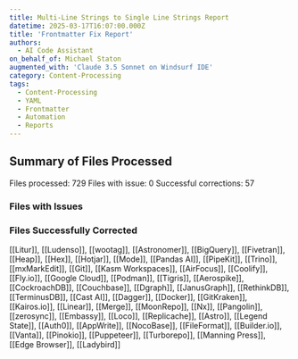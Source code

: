 ```yaml
---
title: Multi-Line Strings to Single Line Strings Report
datetime: 2025-03-17T16:07:00.000Z
title: 'Frontmatter Fix Report'
authors:
  - AI Code Assistant
on_behalf_of: Michael Staton
augmented_with: 'Claude 3.5 Sonnet on Windsurf IDE'
category: Content-Processing
tags:
  - Content-Processing
  - YAML
  - Frontmatter
  - Automation
  - Reports
---
```

## Summary of Files Processed
Files processed: 729
Files with issue: 0
Successful corrections: 57

### Files with Issues


### Files Successfully Corrected
[[Litur]], [[Ludenso]], [[wootag]], [[Astronomer]], [[BigQuery]], [[Fivetran]], [[Heap]], [[Hex]], [[Hotjar]], [[Mode]], [[Pandas AI]], [[PipeKit]], [[Trino]], [[mxMarkEdit]], [[Git]], [[Kasm Workspaces]], [[AirFocus]], [[Coolify]], [[Fly.io]], [[Google Cloud]], [[Podman]], [[Tigris]], [[Aerospike]], [[CockroachDB]], [[Couchbase]], [[Dgraph]], [[JanusGraph]], [[RethinkDB]], [[TerminusDB]], [[Cast AI]], [[Dagger]], [[Docker]], [[GitKraken]], [[Kairos.io]], [[Linear]], [[Merge]], [[MoonRepo]], [[Nx]], [[Pangolin]], [[zerosync]], [[Embassy]], [[Loco]], [[Replicache]], [[Astro]], [[Legend State]], [[Auth0]], [[AppWrite]], [[NocoBase]], [[FileFormat]], [[Builder.io]], [[Vanta]], [[Pinokio]], [[Puppeteer]], [[Turborepo]], [[Manning Press]], [[Edge Browser]], [[Ladybird]]
